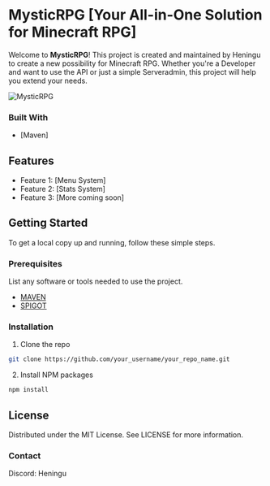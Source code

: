 # MysticRPG [Your All-in-One Solution for Minecraft RPG]

Welcome to **MysticRPG**! This project is created and maintained by Heningu to create a new possibility for Minecraft RPG. Whether you're a Developer and want to use the API or just a simple Serveradmin, this project will help you extend your needs.

![MysticRPG]([-](https://cdn.discordapp.com/attachments/1266165433392697394/1270822014453682297/mysticrpg.png?ex=66b518ba&is=66b3c73a&hm=42f56bd020fc9d5bd70a72a2ee90a02f2fdc1d6468ad230baae4c67397bdc87c&))

### Built With

- [Maven]

## Features

- Feature 1: [Menu System]
- Feature 2: [Stats System]
- Feature 3: [More coming soon]

## Getting Started

To get a local copy up and running, follow these simple steps.

### Prerequisites

List any software or tools needed to use the project.

- [MAVEN](https://maven.apache.org/)
- [SPIGOT](https://www.spigotmc.org/resources/devtools.96876/)

### Installation

1. Clone the repo
```sh
git clone https://github.com/your_username/your_repo_name.git
```
2. Install NPM packages
```sh
npm install
```

## License
Distributed under the MIT License. See LICENSE for more information.

### Contact
Discord: Heningu

